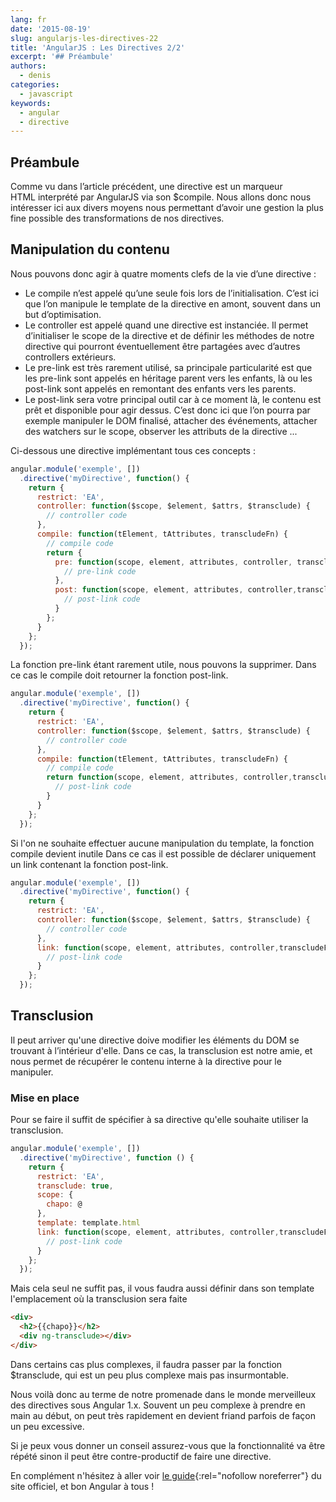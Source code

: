 ```yaml
---
lang: fr
date: '2015-08-19'
slug: angularjs-les-directives-22
title: 'AngularJS : Les Directives 2/2'
excerpt: '## Préambule'
authors:
  - denis
categories:
  - javascript
keywords:
  - angular
  - directive
---
```


## Préambule

Comme vu dans l’article précédent, une directive est un marqueur HTML interprété par AngularJS via son $compile.
Nous allons donc nous intéresser ici aux divers moyens nous permettant d’avoir une gestion la plus fine possible des
transformations de nos directives.

## Manipulation du contenu

Nous pouvons donc agir à quatre moments clefs de la vie d’une directive :

- Le compile n’est appelé qu’une seule fois lors de l’initialisation. C’est ici que l’on manipule le template de la
directive en amont, souvent dans un but d’optimisation.
- Le controller est appelé quand une directive est instanciée. Il permet d’initialiser le scope de la directive et de
définir les méthodes de notre directive qui pourront éventuellement être partagées avec d’autres controllers extérieurs.
- Le pre-link est très rarement utilisé, sa principale particularité est que les pre-link sont appelés en héritage parent
vers les enfants, là ou les post-link sont appelés en remontant des enfants vers les parents.
- Le post-link sera votre principal outil car à ce moment là, le contenu est prêt et disponible pour agir dessus.
C’est donc ici que l’on pourra par exemple manipuler le DOM finalisé, attacher des événements, attacher des watchers sur
le scope, observer les attributs de la directive ...

Ci-dessous une directive implémentant tous ces concepts :

```js
angular.module('exemple', [])
  .directive('myDirective', function() {
    return {
      restrict: 'EA',
      controller: function($scope, $element, $attrs, $transclude) {
        // controller code
      },
      compile: function(tElement, tAttributes, transcludeFn) {
        // compile code
        return {
          pre: function(scope, element, attributes, controller, transcludeFn) {
            // pre-link code
          },
          post: function(scope, element, attributes, controller,transcludeFn) {
            // post-link code
          }
        };
      }
    };  
  });
```

La fonction pre-link étant rarement utile, nous pouvons la supprimer. Dans ce cas le compile doit retourner la fonction
post-link.

```js
angular.module('exemple', [])
  .directive('myDirective', function() {
    return {
      restrict: 'EA',
      controller: function($scope, $element, $attrs, $transclude) {
        // controller code
      },
      compile: function(tElement, tAttributes, transcludeFn) {
        // compile code
        return function(scope, element, attributes, controller,transcludeFn) {
          // post-link code
        }
      }
    };  
  });
```

Si l'on ne souhaite effectuer aucune manipulation du template, la fonction compile devient inutile Dans ce cas il est
possible de déclarer uniquement un link contenant la fonction post-link.

```js
angular.module('exemple', [])
  .directive('myDirective', function() {
    return {
      restrict: 'EA',
      controller: function($scope, $element, $attrs, $transclude) {
        // controller code
      },
      link: function(scope, element, attributes, controller,transcludeFn) {
        // post-link code
      }
    };  
  });
```

## Transclusion

Il peut arriver qu'une directive doive modifier les éléments du DOM se trouvant à l’intérieur d'elle.
Dans ce cas, la transclusion est notre amie, et nous permet de récupérer le contenu interne à la directive pour le
manipuler.

### Mise en place

Pour se faire il suffit de spécifier à sa directive qu'elle souhaite utiliser la transclusion.

```js
angular.module('exemple', [])
  .directive('myDirective', function () {
    return {
      restrict: 'EA',
      transclude: true,
      scope: {
        chapo: @
      },
      template: template.html
      link: function(scope, element, attributes, controller,transcludeFn) {
        // post-link code
      }
    };  
  });
```

Mais cela seul ne suffit pas, il vous faudra aussi définir dans son template l'emplacement où la transclusion sera faite

```html
<div>
  <h2>{{chapo}}</h2>
  <div ng-transclude></div>
</div>
```

Dans certains cas plus complexes, il faudra passer par la fonction $transclude, qui est un peu plus complexe mais pas
insurmontable.

Nous voilà donc au terme de notre promenade dans le monde merveilleux des directives sous Angular 1.x. Souvent un peu
complexe à prendre en main au début, on peut très rapidement en devient friand parfois de façon un peu excessive.

Si je peux vous donner un conseil assurez-vous que la fonctionnalité va être répété sinon il peut être contre-productif
de faire une directive.

En complément n'hésitez à aller voir [le guide](https://docs.angularjs.org/guide/directive){:rel="nofollow noreferrer"} du site officiel, et bon
Angular à tous !
